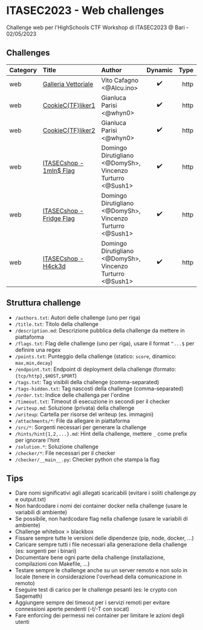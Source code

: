 # ITASEC2023 - Web challenges

Challenge web per l'HighSchools CTF Workshop di ITASEC2023 @ Bari - 02/05/2023

## Challenges

| Category | Title                             | Author                                                     | Dynamic            | Type  | Url                         | Port  |
| :------- | :-------------------------------- | :--------------------------------------------------------- | :----------------: | ----: | --------------------------: | :---: |
| web      | [Galleria Vettoriale](web01)      | Vito Cafagno <@Alcu.ino>                                   | :heavy_check_mark: | http  | vectorial.challs.itasec.it  | 8083  |
| web      | [CookieC(TF)liker1](web02)        | Gianluca Parisi <@whyn0>                                   | :heavy_check_mark: | http  | cookie.challs.itasec.it     | 8084  |
| web      | [CookieC(TF)liker2](web03)        | Gianluca Parisi <@whyn0>                                   | :heavy_check_mark: | http  | cookie.challs.itasec.it     | 8084  |
| web      | [ITASECshop - 1mln$ Flag](web04)  | Domingo Dirutigliano <@DomySh>, Vincenzo Turturro <@Sush1> | :heavy_check_mark: | http  | itasecshop.challs.itasec.it | 8085  |
| web      | [ITASECshop - Fridge Flag](web05) | Domingo Dirutigliano <@DomySh>, Vincenzo Turturro <@Sush1> | :heavy_check_mark: | http  | itasecshop.challs.itasec.it | 8085  |
| web      | [ITASECshop - H4ck3d](web06)      | Domingo Dirutigliano <@DomySh>, Vincenzo Turturro <@Sush1> | :heavy_check_mark: | http  | itasecshop.challs.itasec.it | 8085  |

## Struttura challenge

- `/authors.txt`: Autori delle challenge (uno per riga)
- `/title.txt`: Titolo della challenge
- `/description.md`: Descrizione pubblica della challenge da mettere in piattaforma
- `/flags.txt`: Flag delle challenge (uno per riga), usare il format `^...$` per definire una regex
- `/points.txt`: Punteggio della challenge (statico: `score`, dinamico: `max,min,decay`)
- `/endpoint.txt`: Endpoint di deployment della challenge (formato: `{tcp/http},$HOST,$PORT`)
- `/tags.txt`: Tag visibili della challenge (comma-separated)
- `/tags-hidden.txt`: Tag nascosti della challenge (comma-separated)
- `/order.txt`: Indice delle challenga per l'ordine
- `/timeout.txt`: Timeout di esecuzione in secondi per il checker
- `/writeup.md`: Soluzione (privata) della challenge
- `/writeup`: Cartella per risorse del writeup (es. immagini)
- `/attachments/*`: File da allegare in piattaforma
- `/src/*`: Sorgenti necessari per generare la challenge
- `/hints/hint{1,2,...}.md`: Hint della challenge, mettere `_` come prefix per ignorare l'hint
- `/solution.*`: Soluzione challenge
- `/checker/*`: File necessari per il checker
- `/checker/__main__.py`: Checker python che stampa la flag

## Tips

- Dare nomi significativi agli allegati scaricabili (evitare i soliti challenge.py e output.txt)
- Non hardcodare i nomi dei container docker nella challenge (usare le variabili di ambiente)
- Se possibile, non hardcodare flag nella challenge (usare le variabili di ambiente)
- Challenge whitebox > blackbox
- Fissare sempre tutte le versioni delle dipendenze (pip, node, docker, ...)
- Caricare sempre tutti i file necessari alla generazione della challenge (es: sorgenti per i binari)
- Documentare bene ogni parte della challenge (installazione, compilazioni con Makefile, ...)
- Testare sempre le challenge anche su un server remoto e non solo in locale (tenere in considerazione l'overhead della comunicazione in remoto)
- Eseguire test di carico per le challenge pesanti (es: le crypto con Sagemath)
- Aggiungere sempre dei timeout per i servizi remoti per evitare connessioni aperte pendenti (-t/-T con socat)
- Fare enforcing dei permessi nei container per limitare le azioni degli utenti
